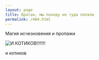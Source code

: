 ```yaml
---
layout: page
title: Братан, мы походу не туда попали
permalink: /404.html
---
```


Магия исчезновения и пропажи

![И КОТИКОВ!!!!!!!](https://http.cat/api/404)

и котиков

